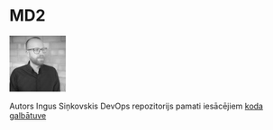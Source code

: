 # MD2

[![N|Solid](https://raw.githubusercontent.com/mringus/md1/master/module_1/is.jpeg)](https://nodesource.com/products/nsolid)

Autors Ingus Siņkovskis  DevOps repozitorijs pamati iesācējiem [koda galbātuve][md2_add]

[md2_add]: <https://github.com/mringus/md1>
